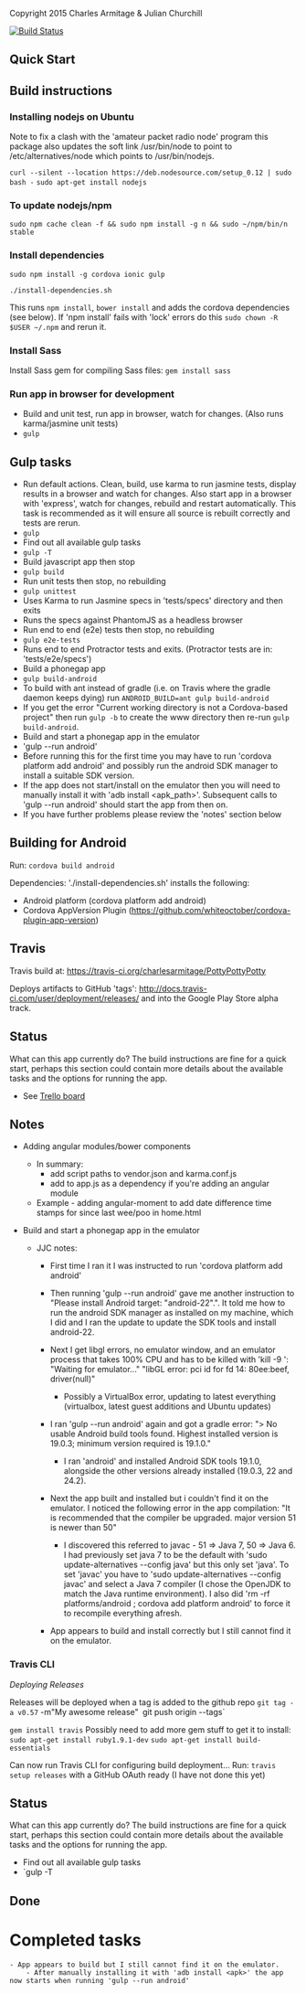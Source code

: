 Copyright 2015 Charles Armitage & Julian Churchill

[![Build Status](https://travis-ci.org/charlesarmitage/PottyPottyPotty.svg?branch=master)](https://travis-ci.org/charlesarmitage/PottyPottyPotty)

## Quick Start

## Build instructions

### Installing nodejs on Ubuntu ###
Note to fix a clash with the 'amateur packet radio node' program this package also updates
 the soft link /usr/bin/node to point to /etc/alternatives/node which points to /usr/bin/nodejs.

`curl --silent --location https://deb.nodesource.com/setup_0.12 | sudo bash -`
`sudo apt-get install nodejs`

### To update nodejs/npm ###
`sudo npm cache clean -f && sudo npm install -g n && sudo ~/npm/bin/n stable`

### Install dependencies ###
`sudo npm install -g cordova ionic gulp`

`./install-dependencies.sh`

  This runs `npm install`, `bower install` and adds the cordova dependencies (see below).
  If 'npm install' fails with 'lock' errors do this `sudo chown -R $USER ~/.npm` and rerun it.

### Install Sass ###
Install Sass gem for compiling Sass files:
`gem install sass`

### Run app in browser for development ###
- Build and unit test, run app in browser, watch for changes. (Also runs karma/jasmine unit tests)
 - `gulp`

## Gulp tasks

- Run default actions. Clean, build, use karma to run jasmine tests, display results in a browser
 and watch for changes. Also start app in a browser with 'express', watch for changes, rebuild and
  restart automatically. This task is recommended as it will ensure all source is rebuilt correctly
   and tests are rerun.
 - `gulp`
- Find out all available gulp tasks
 - `gulp -T`
- Build javascript app then stop
 - `gulp build`
- Run unit tests then stop, no rebuilding
 - `gulp unittest`
 - Uses Karma to run Jasmine specs in 'tests/specs' directory and then exits
 - Runs the specs against PhantomJS as a headless browser
- Run end to end (e2e) tests then stop, no rebuilding
 - `gulp e2e-tests`
 - Runs end to end Protractor tests and exits. (Protractor tests are in: 'tests/e2e/specs')
- Build a phonegap app
 - `gulp build-android`
  - To build with ant instead of gradle (i.e. on Travis where the gradle daemon keeps dying) run `ANDROID_BUILD=ant gulp build-android`
  - If you get the error "Current working directory is not a Cordova-based project" then run `gulp -b` to 
  create the www directory then re-run `gulp build-android`.
- Build and start a phonegap app in the emulator
 - 'gulp --run android'
  - Before running this for the first time you may have to run 'cordova platform add android' and possibly
   run the android SDK manager to install a suitable SDK version.
  - If the app does not start/install on the emulator then you will need to manually install it with 
  'adb install <apk_path>'. Subsequent calls to 'gulp --run android' should start the app from then on.
  - If you have further problems please review the 'notes' section below

## Building for Android

Run:
`cordova build android`

Dependencies:
'./install-dependencies.sh' installs the following:
  - Android platform (cordova platform add android)
  - Cordova AppVersion Plugin (https://github.com/whiteoctober/cordova-plugin-app-version)

## Travis

Travis build at: https://travis-ci.org/charlesarmitage/PottyPottyPotty

Deploys artifacts to GitHub 'tags': http://docs.travis-ci.com/user/deployment/releases/
and into the Google Play Store alpha track.

## Status

What can this app currently do? The build instructions are fine for a quick start, perhaps this section could
contain more details about the available tasks and the options for running the app.

- See [Trello board](https://trello.com/b/CssnKlKA/potty-training-app)

## Notes

- Adding angular modules/bower components
  - In summary:
    - add script paths to vendor.json and karma.conf.js
    - add to app.js as a dependency if you're adding an angular module
  - Example - adding angular-moment to add date difference time stamps for since last wee/poo in home.html

- Build and start a phonegap app in the emulator
  - JJC notes:
    - First time I ran it I was instructed to run 'cordova platform add android'
    - Then running 'gulp --run android' gave me another instruction to "Please install Android target: \"android-22\".". It told me how to run the android SDK manager as installed on my machine, which I did and I ran the update to update the SDK tools and install android-22.
    - Next I get libgl errors, no emulator window, and an emulator process that takes 100% CPU and has to be killed with 'kill -9 <process id>':
      "Waiting for emulator..."
      "libGL error: pci id for fd 14: 80ee:beef, driver(null)"
      - Possibly a VirtualBox error, updating to latest everything (virtualbox, latest guest additions and Ubuntu updates)
    - I ran 'gulp --run android' again and got a gradle error:
      "> No usable Android build tools found. Highest installed version is 19.0.3; minimum version required is 19.1.0."
      - I ran 'android' and installed Android SDK tools 19.1.0, alongside the other versions already installed (19.0.3, 22 and 24.2).
    - Next the app built and installed but i couldn't find it on the emulator. I noticed the following error in the app compilation:
      "It is recommended that the compiler be upgraded. major version 51 is newer than 50"
      - I discovered this referred to javac - 51 => Java 7, 50 => Java 6. I had previously set java 7 to be the default with 'sudo update-alternatives --config java' but this only set 'java'. To set 'javac' you have to 'sudo update-alternatives --config javac' and select a Java 7 compiler (I chose the OpenJDK to match the Java runtime environment). I also did 'rm -rf platforms/android ; cordova add platform android' to force it to recompile everything afresh.

    - App appears to build and install correctly but I still cannot find it on the emulator.

### Travis CLI

_Deploying Releases_

Releases will be deployed when a tag is added to the github repo
`git tag -a v0.57` -m"My awesome release"`
`git push origin --tags`

`gem install travis`
Possibly need to add more gem stuff to get it to install:
`sudo apt-get install ruby1.9.1-dev`
`sudo apt-get install build-essentials`

Can now run Travis CLI for configuring build deployment...
Run: `travis setup releases` with a GitHub OAuth ready (I have not done this yet)

## Status

What can this app currently do? The build instructions are fine for a quick start, perhaps this section could
contain more details about the available tasks and the options for running the app.

- Find out all available gulp tasks
 - `gulp -T

## Done

Completed tasks
=======
    - App appears to build but I still cannot find it on the emulator.
        - After manually installing it with 'adb install <apk>' the app now starts when running 'gulp --run android'
